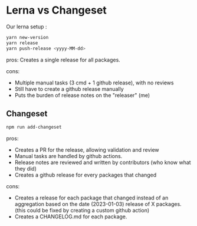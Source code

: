 # Lerna vs Changeset

Our lerna setup : 

```bash
yarn new-version 
yarn release
yarn push-release <yyyy-MM-dd>
```

pros: 
Creates a single release for all packages. 

cons: 
- Multiple manual tasks (3 cmd + 1 github release), with no reviews
- Still have to create a github release manually
- Puts the burden of release notes on the "releaser" (me)

## Changeset

```bash
npm run add-changeset
```

pros: 
- Creates a PR for the release, allowing validation and review
- Manual tasks are handled by github actions.
- Release notes are reviewed and written by contributors (who know what they did)
- Creates a github release for every packages that changed

cons: 
- Creates a release for each package that changed instead of an aggregation based on the date (2023-01-03) release of X packages. (this could be fixed by creating a custom github action)
- Creates a CHANGELOG.md for each package. 


